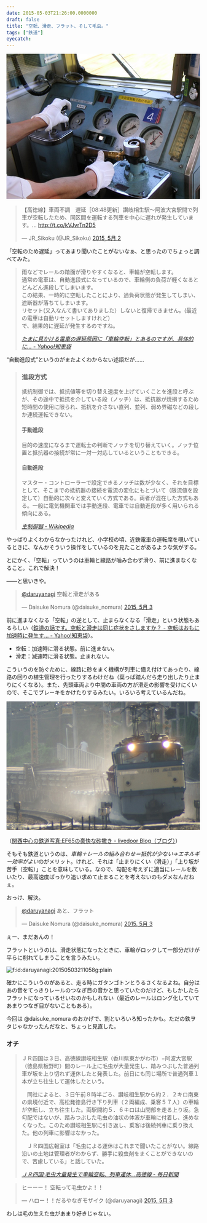 ```yaml
---
date: 2015-05-03T21:26:00.0000000
draft: false
title: "空転、滑走、フラット、そして毛虫。"
tags: ["鉄道"]
eyecatch: 
---
```

<p><span itemscope itemtype="http://schema.org/Photograph"><img src="20071006094619.jpg" alt="f:id:daruyanagi:20071006094619j:plain" title="f:id:daruyanagi:20071006094619j:plain" class="hatena-fotolife" itemprop="image"></span></p><p><blockquote class="twitter-tweet" lang="ja"><p lang="ja" dir="ltr">【高徳線】車両不調　遅延［08:48更新］讃岐相生駅〜阿波大宮駅間で列車が空転したため、同区間を運転する列車を中心に遅れが発生しています。… <a href="http://t.co/kVJvrTn2D5">http://t.co/kVJvrTn2D5</a></p>&mdash; JR_Sikoku (@JR_Sikoku) <a href="https://twitter.com/JR_Sikoku/status/594650094516862976">2015, 5月 2</a></blockquote><script async src="//platform.twitter.com/widgets.js" charset="utf-8"></script></p><p>「空転のため遅延」ってあまり聞いたことがないなぁ、と思ったのでちょっと調べてみた。</p>

<blockquote cite="http://detail.chiebukuro.yahoo.co.jp/qa/question_detail/q1374803158">
<p>雨などでレールの踏面が滑りやすくなると、車輪が空転します。<br />
通常の電車は、自動進段式になっているので、車輪側の負荷が軽くなるとどんどん進段してしまいます。<br />
この結果、一時的に空転したことにより、過負荷状態が発生してしまい、遮断器が落ちてしまいます。<br />
リセット(又入なんて書いてありました）しないと復帰できません。(最近の電車は自動リセットしますけれど）<br />
で、結果的に遅延が発生するのですね。</p>

<cite><a href="http://detail.chiebukuro.yahoo.co.jp/qa/question_detail/q1374803158">&#x305F;&#x307E;&#x306B;&#x898B;&#x304B;&#x3051;&#x308B;&#x96FB;&#x8ECA;&#x306E;&#x9045;&#x5EF6;&#x539F;&#x56E0;&#x306B;&#x300C;&#x8ECA;&#x8F2A;&#x7A7A;&#x8EE2;&#x300D;&#x3068;&#x3042;&#x308B;&#x306E;&#x3067;&#x3059;&#x304C;&#x3001;&#x5177;&#x4F53;&#x7684;&#x306B;... - Yahoo!&#x77E5;&#x6075;&#x888B;</a></cite>
</blockquote>
<p>“自動進段式”というのがまたよくわからない述語だが……</p>

<blockquote cite="http://ja.wikipedia.org/wiki/%E4%B8%BB%E5%88%B6%E5%BE%A1%E5%99%A8">

<div class="section">
<h3>進段方式</h3>
<p>抵抗制御では、抵抗値等を切り替え速度を上げていくことを進段と呼ぶが、その途中で抵抗を介している段（ノッチ）は、抵抗器が焼損するため短時間の使用に限られ、抵抗を介さない直列、並列、弱め界磁などの段しか連続運転できない。</p>

<div class="section">
<h4>手動進段</h4>
<p>目的の速度になるまで運転士の判断でノッチを切り替えていく。ノッチ位置と抵抗器の接続が常に一対一対応しているということもできる。</p>

</div>
<div class="section">
<h4>自動進段</h4>
<p>マスター・コントローラーで設定できるノッチは数が少なく、それを目標として、そこまでの抵抗器の接続を電流の変化にもとづいて（限流値を設定して）自動的に次々と変えていく方式である。両者が混在した方式もある。一般に電気機関車では手動進段、電車では自動進段が多く用いられる傾向にある。</p>

</div>
</div>
<cite><a href="http://ja.wikipedia.org/wiki/%E4%B8%BB%E5%88%B6%E5%BE%A1%E5%99%A8">&#x4E3B;&#x5236;&#x5FA1;&#x5668; - Wikipedia</a></cite>
</blockquote>
<p>やっぱりよくわからなかったけれど、小学校の頃、近鉄電車の運転席を覗いているときに、なんかそういう操作をしているのを見たことがあるような気がする。</p><p>とにかく、「空転」っていうのは車輪と線路が噛み合わず滑り、前に進まなくなること。これで解決！</p><p>――と思いきや。</p><p><blockquote class="twitter-tweet" lang="ja"><p lang="ja" dir="ltr"><a href="https://twitter.com/daruyanagi">@daruyanagi</a> 空転と滑走がある</p>&mdash; Daisuke Nomura (@daisuke_nomura) <a href="https://twitter.com/daisuke_nomura/status/594658878580633600">2015, 5月 3</a></blockquote><script async src="//platform.twitter.com/widgets.js" charset="utf-8"></script></p><p>前に進まなくなる「空転」の逆として、止まらなくなる「滑走」という状態もあるらしい（<a href="http://detail.chiebukuro.yahoo.co.jp/qa/question_detail/q1315661983">&#x9244;&#x9053;&#x306E;&#x8A71;&#x3067;&#x3059;&#x3002;&#x7A7A;&#x8EE2;&#x3068;&#x6ED1;&#x8D70;&#x306F;&#x540C;&#x3058;&#x75C7;&#x72B6;&#x3092;&#x3055;&#x3057;&#x307E;&#x3059;&#x304B;&#xFF1F; - &#x7A7A;&#x8EE2;&#x306F;&#x304A;&#x3082;&#x306B;&#x52A0;&#x901F;&#x6642;&#x306B;&#x767A;&#x751F;&#x3059;... - Yahoo!&#x77E5;&#x6075;&#x888B;</a>）。</p>

<ul>
<li>空転：加速時に滑る状態。前に進まない。</li>
<li>滑走：減速時に滑る状態。止まれない。</li>
</ul><p>こういうのを防ぐために、線路に砂をまく機構が列車に備え付けてあったり、線路の回りの植生管理を行ったりするわけだね（葉っぱ踏んだら走り出したり止まりにくくなる）。また、先頭車両より中間の車両の方が滑走の影響を受けにくいので、そこでブレーキをかけたりするみたい。いろいろ考えているんだね。</p><p><span itemscope itemtype="http://schema.org/Photograph"><img src="20150503211141.jpg" alt="f:id:daruyanagi:20150503211141j:plain" title="f:id:daruyanagi:20150503211141j:plain" class="hatena-fotolife" itemprop="image"></span></p><p>（<a href="http://blog.livedoor.jp/yoo_sa/archives/1190698.html">&#x95A2;&#x897F;&#x4E2D;&#x5FC3;&#x306E;&#x9244;&#x9053;&#x5199;&#x771F;:EF65&#x306E;&#x8C6A;&#x5FEB;&#x306A;&#x7802;&#x6492;&#x304D; - livedoor Blog&#xFF08;&#x30D6;&#x30ED;&#x30B0;&#xFF09;</a>）</p><p>そもそも鉄道というのは、<i>車輪＋レールの組み合わせ＝抵抗が少ない→エネルギー効率がよい</i>のがメリット。けれど、それは「止まりにくい（滑走）」「上り坂が苦手（空転）」ことを意味している。なので、勾配を考えずに適当にレールを敷いたり、最高速度ばっかり追い求めて止まることを考えないのもダメなんだねぇ。</p><p>おっけ、解決。</p><p><blockquote class="twitter-tweet" lang="ja"><p lang="ja" dir="ltr"><a href="https://twitter.com/daruyanagi">@daruyanagi</a> あと、フラット</p>&mdash; Daisuke Nomura (@daisuke_nomura) <a href="https://twitter.com/daisuke_nomura/status/594661048570941440">2015, 5月 3</a></blockquote><script async src="//platform.twitter.com/widgets.js" charset="utf-8"></script></p><p>ぇー、まだあんの！</p><p>フラットというのは、滑走状態になったときに、車輪がロックして一部分だけが平らに削れてしまうことを言うみたい。</p><p><span itemscope itemtype="http://schema.org/Photograph"><img src="http://cdn-ak.f.st-hatena.com/images/fotolife/d/daruyanagi/20150503/20150503211058.gif" alt="f:id:daruyanagi:20150503211058g:plain" title="f:id:daruyanagi:20150503211058g:plain" class="hatena-fotolife" itemprop="image"></span></p><p>確かにこういうのがあると、走る時にガタンゴトンとうるさくなるよね。自分はあの音をてっきりレールのつなぎ目の音かと思っていたのだけど、もしかしたらフラットになっているせいなのかもしれない（最近のレールはロング化していてあまりつなぎ目がないこともある）。</p><p>今回は @daisuke_nomura のおかげで、割といろいろ知ったかも。ただの鉄ヲタじゃなかったんだなと、ちょっと見直した。</p>

<div class="section">
<h3>オチ</h3>

<blockquote cite="http://mainichi.jp/select/news/20150504k0000m040027000c.html">
<p>ＪＲ四国は３日、高徳線讃岐相生駅（香川県東かがわ市）−阿波大宮駅（徳島県板野町）間のレール上に毛虫が大量発生し、踏みつぶした普通列車が坂を上り切れず運休したと発表した。前日にも同じ場所で普通列車１本が立ち往生して運休したという。</p><p>　同社によると、３日午前８時半ごろ、讃岐相生駅から約２．２キロ南東の県境付近で、高松発徳島行き下り列車（２両編成、乗客５７人）の車輪が空転し、立ち往生した。両駅間約５．６キロは山間部を走る上り坂。急勾配ではないが、踏みつぶした毛虫の油状の体液が車輪に付着し、進めなくなった。このため讃岐相生駅に引き返し、乗客は後続列車に乗り換えた。他の列車に影響はなかった。</p><p>　ＪＲ四国広報室は「毛虫による運休はこれまで聞いたことがない。線路沿いの土地は管理者がわからず、勝手に殺虫剤をまくことができないので、苦慮している」と話していた。</p>

<cite><a href="http://mainichi.jp/select/news/20150504k0000m040027000c.html">&#xFF2A;&#xFF32;&#x56DB;&#x56FD;:&#x6BDB;&#x866B;&#x5927;&#x91CF;&#x767A;&#x751F;&#x3067;&#x8ECA;&#x8F2A;&#x7A7A;&#x8EE2;&#x3001;&#x5217;&#x8ECA;&#x904B;&#x4F11;&hellip;&#x9AD8;&#x5FB3;&#x7DDA; - &#x6BCE;&#x65E5;&#x65B0;&#x805E;</a></cite>
</blockquote>
<p><blockquote class="twitter-tweet" lang="ja"><p lang="ja" dir="ltr">ヒーーー！ 空転って毛虫かよ！！</p>&mdash; ハロー！！だるやなぎモザイク (@daruyanagi) <a href="https://twitter.com/daruyanagi/status/594832016849285120">2015, 5月 3</a></blockquote><script async src="//platform.twitter.com/widgets.js" charset="utf-8"></script></p><p>わしは毛の生えた虫があまり好きじゃない。</p>

</div>